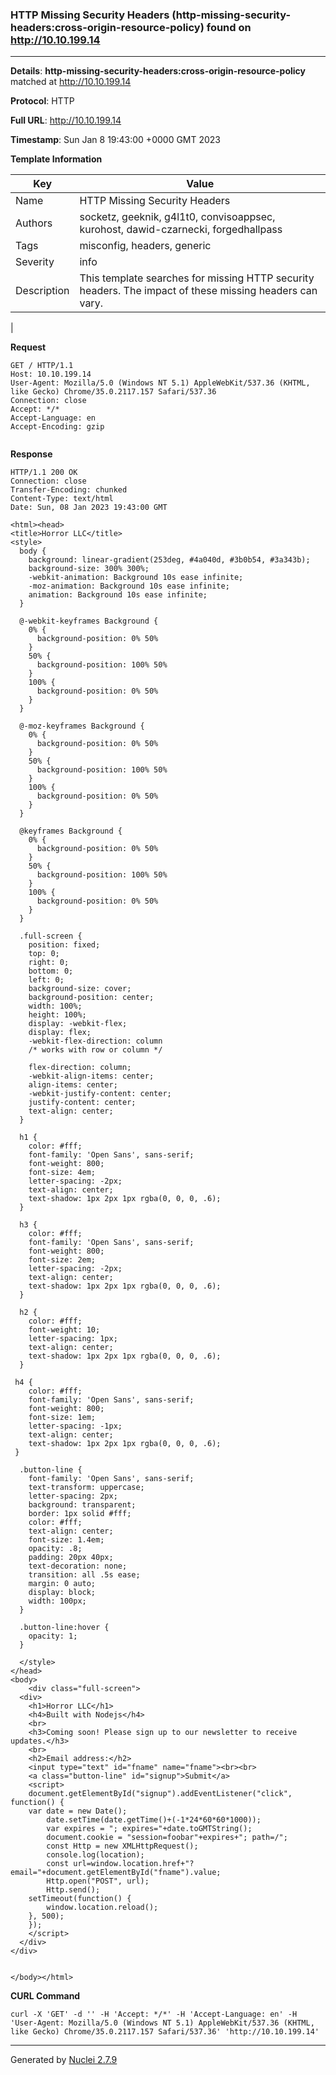 ### HTTP Missing Security Headers (http-missing-security-headers:cross-origin-resource-policy) found on http://10.10.199.14
---
**Details**: **http-missing-security-headers:cross-origin-resource-policy**  matched at http://10.10.199.14

**Protocol**: HTTP

**Full URL**: http://10.10.199.14

**Timestamp**: Sun Jan 8 19:43:00 +0000 GMT 2023

**Template Information**

| Key | Value |
|---|---|
| Name | HTTP Missing Security Headers |
| Authors | socketz, geeknik, g4l1t0, convisoappsec, kurohost, dawid-czarnecki, forgedhallpass |
| Tags | misconfig, headers, generic |
| Severity | info |
| Description | This template searches for missing HTTP security headers. The impact of these missing headers can vary.
 |

**Request**
```http
GET / HTTP/1.1
Host: 10.10.199.14
User-Agent: Mozilla/5.0 (Windows NT 5.1) AppleWebKit/537.36 (KHTML, like Gecko) Chrome/35.0.2117.157 Safari/537.36
Connection: close
Accept: */*
Accept-Language: en
Accept-Encoding: gzip


```

**Response**
```http
HTTP/1.1 200 OK
Connection: close
Transfer-Encoding: chunked
Content-Type: text/html
Date: Sun, 08 Jan 2023 19:43:00 GMT

<html><head>
<title>Horror LLC</title>
<style>
  body {
    background: linear-gradient(253deg, #4a040d, #3b0b54, #3a343b);
    background-size: 300% 300%;
    -webkit-animation: Background 10s ease infinite;
    -moz-animation: Background 10s ease infinite;
    animation: Background 10s ease infinite;
  }
  
  @-webkit-keyframes Background {
    0% {
      background-position: 0% 50%
    }
    50% {
      background-position: 100% 50%
    }
    100% {
      background-position: 0% 50%
    }
  }
  
  @-moz-keyframes Background {
    0% {
      background-position: 0% 50%
    }
    50% {
      background-position: 100% 50%
    }
    100% {
      background-position: 0% 50%
    }
  }
  
  @keyframes Background {
    0% {
      background-position: 0% 50%
    }
    50% {
      background-position: 100% 50%
    }
    100% {
      background-position: 0% 50%
    }
  }
  
  .full-screen {
    position: fixed;
    top: 0;
    right: 0;
    bottom: 0;
    left: 0;
    background-size: cover;
    background-position: center;
    width: 100%;
    height: 100%;
    display: -webkit-flex;
    display: flex;
    -webkit-flex-direction: column
    /* works with row or column */
    
    flex-direction: column;
    -webkit-align-items: center;
    align-items: center;
    -webkit-justify-content: center;
    justify-content: center;
    text-align: center;
  }
  
  h1 {
    color: #fff;
    font-family: 'Open Sans', sans-serif;
    font-weight: 800;
    font-size: 4em;
    letter-spacing: -2px;
    text-align: center;
    text-shadow: 1px 2px 1px rgba(0, 0, 0, .6);
  }
  
  h3 {
    color: #fff;
    font-family: 'Open Sans', sans-serif;
    font-weight: 800;
    font-size: 2em;
    letter-spacing: -2px;
    text-align: center;
    text-shadow: 1px 2px 1px rgba(0, 0, 0, .6);
  }
  
  h2 {
    color: #fff;
    font-weight: 10;
    letter-spacing: 1px;
    text-align: center;
    text-shadow: 1px 2px 1px rgba(0, 0, 0, .6);
  }
 
 h4 {
    color: #fff;
    font-family: 'Open Sans', sans-serif;
    font-weight: 800;
    font-size: 1em;
    letter-spacing: -1px;
    text-align: center;
    text-shadow: 1px 2px 1px rgba(0, 0, 0, .6);  
 }
  
  .button-line {
    font-family: 'Open Sans', sans-serif;
    text-transform: uppercase;
    letter-spacing: 2px;
    background: transparent;
    border: 1px solid #fff;
    color: #fff;
    text-align: center;
    font-size: 1.4em;
    opacity: .8;
    padding: 20px 40px;
    text-decoration: none;
    transition: all .5s ease;
    margin: 0 auto;
    display: block;
    width: 100px;
  }
  
  .button-line:hover {
    opacity: 1;
  }

  </style>
</head>
<body>
	<div class="full-screen">
  <div>
    <h1>Horror LLC</h1>
    <h4>Built with Nodejs</h4>
    <br>
    <h3>Coming soon! Please sign up to our newsletter to receive updates.</h3>
    <br>
    <h2>Email address:</h2>
    <input type="text" id="fname" name="fname"><br><br>
    <a class="button-line" id="signup">Submit</a> 
    <script>
    document.getElementById("signup").addEventListener("click", function() {
	var date = new Date();
    	date.setTime(date.getTime()+(-1*24*60*60*1000));
    	var expires = "; expires="+date.toGMTString();
    	document.cookie = "session=foobar"+expires+"; path=/";
    	const Http = new XMLHttpRequest();
        console.log(location);
        const url=window.location.href+"?email="+document.getElementById("fname").value;
        Http.open("POST", url);
        Http.send();
	setTimeout(function() {
		window.location.reload();
	}, 500);
    }); 
    </script>
  </div>
</div>


</body></html>
```


**CURL Command**
```
curl -X 'GET' -d '' -H 'Accept: */*' -H 'Accept-Language: en' -H 'User-Agent: Mozilla/5.0 (Windows NT 5.1) AppleWebKit/537.36 (KHTML, like Gecko) Chrome/35.0.2117.157 Safari/537.36' 'http://10.10.199.14'
```
---
Generated by [Nuclei 2.7.9](https://github.com/projectdiscovery/nuclei)